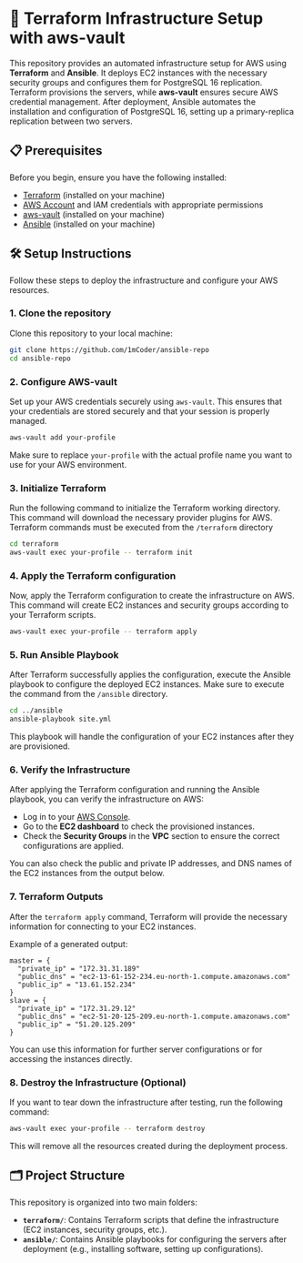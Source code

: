 # 🚀 Terraform Infrastructure Setup with aws-vault

This repository provides an automated infrastructure setup for AWS using **Terraform** and **Ansible**. It deploys EC2 instances with the necessary security groups and configures them for PostgreSQL 16 replication.
Terraform provisions the servers, while **aws-vault** ensures secure AWS credential management. After deployment, Ansible automates the installation and configuration of PostgreSQL 16, setting up a primary-replica replication between two servers.

## 📋 Prerequisites

Before you begin, ensure you have the following installed:

- [Terraform](https://www.terraform.io/downloads.html) (installed on your machine)
- [AWS Account](https://aws.amazon.com/) and IAM credentials with appropriate permissions
- [aws-vault](https://github.com/99designs/aws-vault) (installed on your machine)
- [Ansible](https://www.ansible.com/) (installed on your machine)

## 🛠️ Setup Instructions

Follow these steps to deploy the infrastructure and configure your AWS resources.

### 1. Clone the repository

Clone this repository to your local machine:

```bash
git clone https://github.com/1mCoder/ansible-repo
cd ansible-repo
```

### 2. Configure AWS-vault

Set up your AWS credentials securely using `aws-vault`. This ensures that your credentials are stored securely and that your session is properly managed.

```bash
aws-vault add your-profile
```

Make sure to replace `your-profile` with the actual profile name you want to use for your AWS environment.

### 3. Initialize Terraform

Run the following command to initialize the Terraform working directory. This command will download the necessary provider plugins for AWS. Terraform commands must be executed from the `/terraform` directory

```bash
cd terraform
aws-vault exec your-profile -- terraform init
```

### 4. Apply the Terraform configuration

Now, apply the Terraform configuration to create the infrastructure on AWS. This command will create EC2 instances and security groups according to your Terraform scripts.

```bash
aws-vault exec your-profile -- terraform apply
```

### 5. Run Ansible Playbook

After Terraform successfully applies the configuration, execute the Ansible playbook to configure the deployed EC2 instances. Make sure to execute the command from the `/ansible` directory.

```bash
cd ../ansible
ansible-playbook site.yml
```

This playbook will handle the configuration of your EC2 instances after they are provisioned.

### 6. Verify the Infrastructure

After applying the Terraform configuration and running the Ansible playbook, you can verify the infrastructure on AWS:

- Log in to your [AWS Console](https://console.aws.amazon.com/).
- Go to the **EC2 dashboard** to check the provisioned instances.
- Check the **Security Groups** in the **VPC** section to ensure the correct configurations are applied.

You can also check the public and private IP addresses, and DNS names of the EC2 instances from the output below.

### 7. Terraform Outputs

After the `terraform apply` command, Terraform will provide the necessary information for connecting to your EC2 instances.

Example of a generated output:

```hcl
master = {
  "private_ip" = "172.31.31.189"
  "public_dns" = "ec2-13-61-152-234.eu-north-1.compute.amazonaws.com"
  "public_ip" = "13.61.152.234"
}
slave = {
  "private_ip" = "172.31.29.12"
  "public_dns" = "ec2-51-20-125-209.eu-north-1.compute.amazonaws.com"
  "public_ip" = "51.20.125.209"
}
```

You can use this information for further server configurations or for accessing the instances directly.

### 8. Destroy the Infrastructure (Optional)

If you want to tear down the infrastructure after testing, run the following command:

```bash
aws-vault exec your-profile -- terraform destroy
```

This will remove all the resources created during the deployment process.

## 🗂️ Project Structure

This repository is organized into two main folders:

- **`terraform/`**: Contains Terraform scripts that define the infrastructure (EC2 instances, security groups, etc.).
- **`ansible/`**: Contains Ansible playbooks for configuring the servers after deployment (e.g., installing software, setting up configurations).
